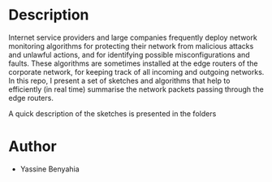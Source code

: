 # Description
Internet service providers and large companies frequently deploy network monitoring
algorithms for protecting their network from malicious attacks and unlawful actions, and for
identifying possible misconfigurations and faults. These algorithms are sometimes installed
at the edge routers of the corporate network, for keeping track of all incoming and outgoing
networks. In this repo, I present a set of sketches and algorithms that  help
 to efficiently (in real time) summarise the network packets passing
through the edge routers.

A quick description of the sketches is presented in the folders

# Author

- Yassine Benyahia
